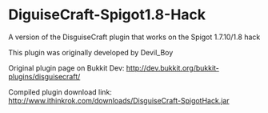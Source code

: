DiguiseCraft-Spigot1.8-Hack
===========================

A version of the DisguiseCraft plugin that works on the Spigot 1.7.10/1.8 hack

This plugin was originally developed by Devil_Boy

Original plugin page on Bukkit Dev:
http://dev.bukkit.org/bukkit-plugins/disguisecraft/

Compiled plugin download link:
http://www.ithinkrok.com/downloads/DisguiseCraft-SpigotHack.jar